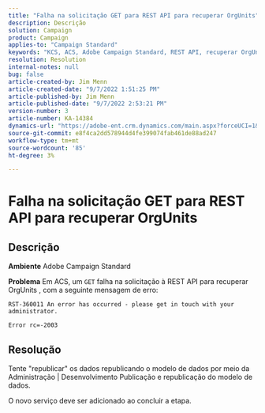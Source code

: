 ```yaml
---
title: "Falha na solicitação GET para REST API para recuperar OrgUnits"
description: Descrição
solution: Campaign
product: Campaign
applies-to: "Campaign Standard"
keywords: "KCS, ACS, Adobe Campaign Standard, REST API, recuperar OrgUnits, falha, republicação, modelo de dados"
resolution: Resolution
internal-notes: null
bug: false
article-created-by: Jim Menn
article-created-date: "9/7/2022 1:51:25 PM"
article-published-by: Jim Menn
article-published-date: "9/7/2022 2:53:21 PM"
version-number: 3
article-number: KA-14384
dynamics-url: "https://adobe-ent.crm.dynamics.com/main.aspx?forceUCI=1&pagetype=entityrecord&etn=knowledgearticle&id=f6147927-b42e-ed11-9db1-0022480866ad"
source-git-commit: e8f4ca2dd578944d4fe399074fab461de88ad247
workflow-type: tm+mt
source-wordcount: '85'
ht-degree: 3%

---
```


# Falha na solicitação GET para REST API para recuperar OrgUnits

## Descrição


<b>Ambiente</b>
Adobe Campaign Standard

<b>Problema</b>
Em ACS, um `GET` falha na solicitação à REST API para recuperar OrgUnits , com a seguinte mensagem de erro:


```
RST-360011 An error has occurred - please get in touch with your administrator.

Error rc=-2003
```



## Resolução


Tente &quot;republicar&quot; os dados republicando o modelo de dados por meio da Administração | Desenvolvimento Publicação e republicação do modelo de dados.

O novo serviço deve ser adicionado ao concluir a etapa.
